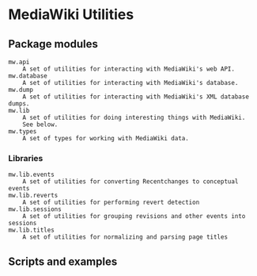 # MediaWiki Utilities


## Package modules
	mw.api
		A set of utilities for interacting with MediaWiki's web API.  
	mw.database
		A set of utilities for interacting with MediaWiki's database.
	mw.dump
		A set of utilities for interacting with MediaWiki's XML database dumps.
	mw.lib
		A set of utilities for doing interesting things with MediaWiki.  
		See below.
	mw.types
		A set of types for working with MediaWiki data.

### Libraries
	mw.lib.events
		A set of utilities for converting Recentchanges to conceptual events
	mw.lib.reverts
		A set of utilities for performing revert detection
	mw.lib.sessions
		A set of utilities for grouping revisions and other events into sessions
	mw.lib.titles
		A set of utilities for normalizing and parsing page titles

## Scripts and examples


